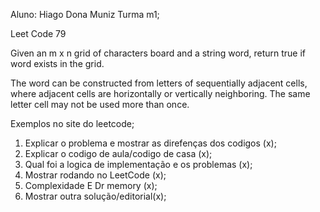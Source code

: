 Aluno: Hiago Dona Muniz
Turma m1;

Leet Code 79 

Given an m x n grid of characters board and a string word, return true if word exists in the grid.

The word can be constructed from letters of sequentially adjacent cells, where adjacent cells are horizontally or vertically neighboring. The same letter cell may not be used more than once.

Exemplos no site do leetcode;


1. Explicar o problema e mostrar as direfenças dos codigos (x);
2. Explicar o codigo de aula/codigo de casa (x);
3. Qual foi a logica de implementação e os problemas (x); 
4. Mostrar rodando no LeetCode (x);
5. Complexidade E Dr memory (x);
6. Mostrar outra solução/editorial(x);
